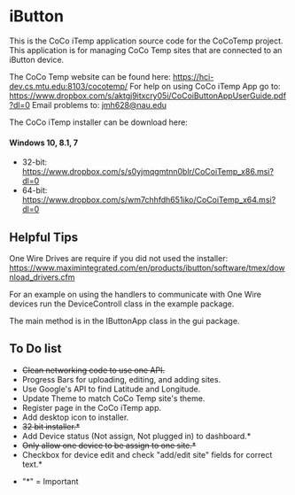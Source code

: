 # iButton
This is the CoCo iTemp application source code for the CoCoTemp project. This 
application is for managing CoCo Temp sites that are connected to an iButton device.

The CoCo Temp website can be found here: <https://hci-dev.cs.mtu.edu:8103/cocotemp/>
For help on using CoCo iTemp App go to: <https://www.dropbox.com/s/aktgj9itxcry05i/CoCoiButtonAppUserGuide.pdf?dl=0>
Email problems to: jmh628@nau.edu

The CoCo iTemp installer can be download here: 
#### Windows 10, 8.1, 7 
- 32-bit: <https://www.dropbox.com/s/s0yjmqgmtnn0blr/CoCoiTemp_x86.msi?dl=0>
- 64-bit: <https://www.dropbox.com/s/wm7chhfdh651iko/CoCoiTemp_x64.msi?dl=0>

## Helpful Tips
One Wire Drives are require if you did not used the installer: <https://www.maximintegrated.com/en/products/ibutton/software/tmex/download_drivers.cfm>

For an example on using the handlers to communicate with One Wire devices run the DeviceControll class in the example package.

The main method is in the IButtonApp class in the gui package.

## To Do list
- ~~Clean networking code to use one API.~~
- Progress Bars for uploading, editing, and adding sites.
- Use Google's API to find Latitude and Longitude.
- Update Theme to match CoCo Temp site's theme.
- Register page in the CoCo iTemp app.
- Add desktop icon to installer.
- ~~32 bit installer.*~~
- Add Device status (Not assign, Not plugged in) to dashboard.*
- ~~Only allow one device to be assign to one site.*~~
- Checkbox for device edit and check "add/edit site" fields for correct text.*

* "*" = Important